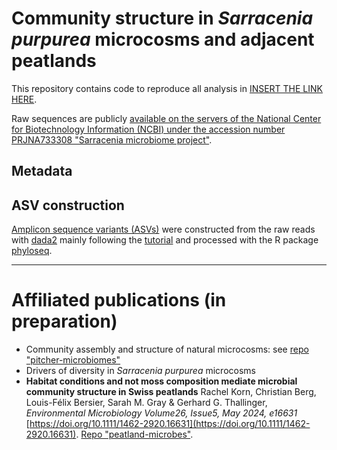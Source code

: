 # Community structure in *Sarracenia purpurea* microcosms and adjacent peatlands
This repository contains code to reproduce all analysis in [INSERT THE LINK HERE](www.unifrtheses.ch).

Raw sequences are publicly [available on the servers of the National Center for Biotechnology Information (NCBI) under the accession number PRJNA733308 "Sarracenia microbiome project"](https://www.ncbi.nlm.nih.gov/bioproject/PRJNA733308).


## Metadata

## ASV construction
[Amplicon sequence variants (ASVs)](https://en.wikipedia.org/wiki/Amplicon_sequence_variant) were constructed from the raw reads with [dada2](https://benjjneb.github.io/dada2/) mainly following the [tutorial](https://benjjneb.github.io/dada2/tutorial.html) and processed with the R package [phyloseq](https://joey711.github.io/phyloseq/index.html).


--------------------
# Affiliated publications (in preparation)
* Community assembly and structure of natural microcosms: see [repo "pitcher-microbiomes"](https://github.com/bathyscapher/pitcher-microbiomes)
* Drivers of diversity in *Sarracenia purpurea* microcosms
* **Habitat conditions and not moss composition mediate microbial community structure in Swiss peatlands** Rachel Korn, Christian Berg, Louis-Félix Bersier, Sarah M. Gray & Gerhard G. Thallinger, _Environmental Microbiology Volume26, Issue5, May 2024, e16631_ [https://doi.org/10.1111/1462-2920.16631](https://doi.org/10.1111/1462-2920.16631). [Repo "peatland-microbes"](https://github.com/bathyscapher/peatland-microbes).


